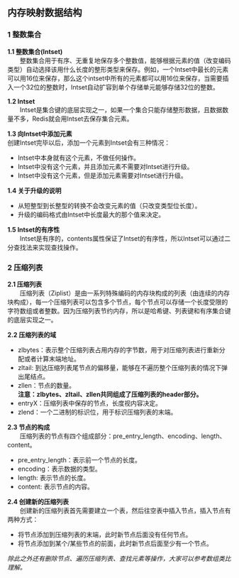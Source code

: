 ## 内存映射数据结构<br>
### 1 整数集合<br>
**1.1 整数集合(Intset)** <br>
&emsp;&emsp;整数集合用于有序、无重复地保存多个整数值，能够根据元素的值（改变编码类型）自动选择该用什么长度的整形类型来保存。例如，一个Intset中最长的元素可以用16位来保存，那么这个intset中所有的元素都可以用16位来保存，当需要插入一个32位的整数时，Intset自动扩容到单个存储单元能够存储32位的整数。  

**1.2 Intset**<br>
&emsp;&emsp;Intset是集合键的底层实现之一，如果一个集合只能存储整形数据，且数据数量不多，Redis就会用Intset去保存集合元素。  

**1.3 向Intset中添加元素**<br>
创建Intset完毕以后，添加一个元素到Intset会有三种情况：<br>
*  Intset中本身就有这个元素，不做任何操作。<br>
*  Intset中没有这个元素，并且添加元素不需要对Intset进行升级。  <br>
*  Intset中没有这个元素，但是添加元素需要对Intset进行升级。  

**1.4 关于升级的说明**<br>
*  从短整型到长整型的转换不会改变元素的值（只改变类型位长度）。<br>
*  升级的编码格式由Intset中长度最大的那个值来决定。  

**1.5 Intset的有序性**<br>
&emsp;&emsp;Intset是有序的，contents属性保证了Intset的有序性，所以Intset可以通过二分查找法来实现查找操作。<br>
###   2 压缩列表  
**2.1 压缩列表**  
&emsp;&emsp;压缩列表（Ziplist）是由一系列特殊编码的内存块构成的列表（由连续的内存块构成），每一个压缩列表可以包含多个节点，每个节点可以存储一个长度受限的字符数组或者整数。因为压缩列表节约内存，所以是哈希键、列表键和有序集合键的底层实现之一。  

**2.2 压缩列表的域**<br>
* zlbytes：表示整个压缩列表占用内存的字节数，用于对压缩列表进行重新分配或者计算末端地址。<br>
* zltail: 到达压缩列表尾节点的偏移量，能够在不遍历整个压缩列表的情况下弹出尾结点。<br>
* zllen：节点的数量。<br>
**注意：zlbytes、zltail、zllen共同组成了压缩列表的header部分。**<br>
* entryX：压缩列表中保存的节点，长度视内容决定。<br>
* zlend：一个二进制的标识位，用于标识压缩列表的末端。  

**2.3 节点的构成**<br>
&emsp;&emsp;压缩列表的节点有四个组成部分：pre_entry_length、encoding、length、content。  
* pre_entry_length：表示前一个节点的长度。<br>
* encoding：表示数据的类型。<br>
* length: 表示节点的长度。<br>
* content: 表示节点的内容。  

**2.4 创建新的压缩列表**<br>
&emsp;&emsp;创建新的压缩列表首先需要建立一个表，然后往空表中插入节点，插入节点有两种方式：
* 将节点添加到压缩列表的末端，此时新节点后面没有任何节点。<br>
* 将节点添加到某个/某些节点的前面，此时新节点后面至少有一个节点。<br>  

*除此之外还有删除节点、遍历压缩列表、查找元素等操作，大家可以参考数组类比理解。*
